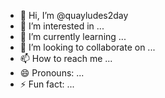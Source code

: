 - 👋 Hi, I’m @quayludes2day
- 👀 I’m interested in ...
- 🌱 I’m currently learning ...
- 💞️ I’m looking to collaborate on ...
- 📫 How to reach me ...
- 😄 Pronouns: ...
- ⚡ Fun fact: ...

<!---
quayludes2day/quayludes2day is a ✨ special ✨ repository because its `README.md` (this file) appears on your GitHub profile.
You can click the Preview link to take a look at your changes.
--->
